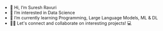 - 👋 Hi, I’m Suresh Ravuri
- 👀 I’m interested in Data Science
- 🌱 I’m currently learning Programming, Large Language Models, ML & DL
- 👨‍💻 Let's connect and collaborate on interesting projects! 💻

